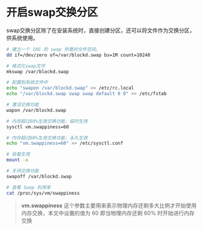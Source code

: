 # 开启swap交换分区

swap交换分区除了在安装系统时，直接创建分区，还可以将文件作为交换分区，供系统使用。

```bash
# 建立一个 10G 的 swap 所需的文件空间。
dd if=/dev/zero of=/var/blockd.swap bs=1M count=10240

# 格式化swap文件
mkswap /var/blockd.swap

# 配置到系统文件中
echo "swapon /var/blockd.swap" >> /etc/rc.local
echo "/var/blockd.swap swap swap default 0 0" >> /etc/fstab

# 激活交换功能
wapon /var/blockd.swap

# 内存超过60%生效交换功能，临时生效
sysctl vm.swappiness=60

# 内存超过60%生效交换功能，永久生效
echo "vm.swappiness=60" >> /etc/sysctl.conf

# 挂载生效
mount -a

# 关闭交换功能
swapoff /var/blockd.swap

# 查看 Swap 利用率
cat /proc/sys/vm/swappiness
```

> **vm.swappiness**  这个参数主要用来表示物理内存还剩多大比例才开始使用内存交换，本文中设置的值为 60 即当物理内存还剩 60% 时开始进行内存交换
